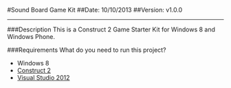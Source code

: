 #Sound Board Game Kit
##Date: 10/10/2013
##Version: v1.0.0

----------
###Description
This is a Construct 2 Game Starter Kit for Windows 8 and Windows Phone. 

###Requirements
What do you need to run this project?

 - Windows 8
 - [Construct 2][2]
 - [Visual Studio 2012][3]


  [2]: https://www.scirra.com/
  [3]: http://www.microsoft.com/visualstudio/eng/downloads